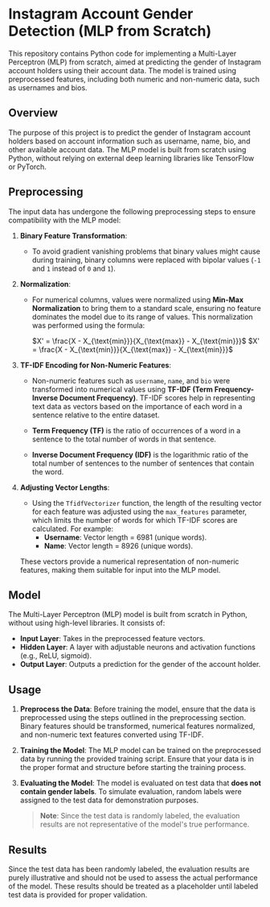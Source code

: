 # Instagram Account Gender Detection (MLP from Scratch)

This repository contains Python code for implementing a Multi-Layer Perceptron (MLP) from scratch, aimed at predicting the gender of Instagram account holders using their account data. The model is trained using preprocessed features, including both numeric and non-numeric data, such as usernames and bios.



## Overview
The purpose of this project is to predict the gender of Instagram account holders based on account information such as username, name, bio, and other available account data. The MLP model is built from scratch using Python, without relying on external deep learning libraries like TensorFlow or PyTorch.

## Preprocessing
The input data has undergone the following preprocessing steps to ensure compatibility with the MLP model:

1. **Binary Feature Transformation**:
   - To avoid gradient vanishing problems that binary values might cause during training, binary columns were replaced with bipolar values (`-1` and `1` instead of `0` and `1`).

2. **Normalization**:
   - For numerical columns, values were normalized using **Min-Max Normalization** to bring them to a standard scale, ensuring no feature dominates the model due to its range of values. This normalization was performed using the formula:

     $`X' = \frac{X - X_{\text{min}}}{X_{\text{max}} - X_{\text{min}}}`$
     $X' = \frac{X - X_{\text{min}}}{X_{\text{max}} - X_{\text{min}}}$



3. **TF-IDF Encoding for Non-Numeric Features**:
   - Non-numeric features such as `username`, `name`, and `bio` were transformed into numerical values using **TF-IDF (Term Frequency-Inverse Document Frequency)**. TF-IDF scores help in representing text data as vectors based on the importance of each word in a sentence relative to the entire dataset.

   - **Term Frequency (TF)** is the ratio of occurrences of a word in a sentence to the total number of words in that sentence.  
   - **Inverse Document Frequency (IDF)** is the logarithmic ratio of the total number of sentences to the number of sentences that contain the word.

4. **Adjusting Vector Lengths**:
   - Using the `TfidfVectorizer` function, the length of the resulting vector for each feature was adjusted using the `max_features` parameter, which limits the number of words for which TF-IDF scores are calculated. For example:
     - **Username**: Vector length = 6981 (unique words).
     - **Name**: Vector length = 8926 (unique words).

   These vectors provide a numerical representation of non-numeric features, making them suitable for input into the MLP model.

## Model
The Multi-Layer Perceptron (MLP) model is built from scratch in Python, without using high-level libraries. It consists of:
- **Input Layer**: Takes in the preprocessed feature vectors.
- **Hidden Layer**: A layer with adjustable neurons and activation functions (e.g., ReLU, sigmoid).
- **Output Layer**: Outputs a prediction for the gender of the account holder.

## Usage
1. **Preprocess the Data**:
   Before training the model, ensure that the data is preprocessed using the steps outlined in the preprocessing section. Binary features should be transformed, numerical features normalized, and non-numeric text features converted using TF-IDF.

2. **Training the Model**:
   The MLP model can be trained on the preprocessed data by running the provided training script. Ensure that your data is in the proper format and structure before starting the training process.

3. **Evaluating the Model**:
   The model is evaluated on test data that **does not contain gender labels**. To simulate evaluation, random labels were assigned to the test data for demonstration purposes.

   > **Note**: Since the test data is randomly labeled, the evaluation results are not representative of the model's true performance.

## Results
Since the test data has been randomly labeled, the evaluation results are purely illustrative and should not be used to assess the actual performance of the model. These results should be treated as a placeholder until labeled test data is provided for proper validation.
